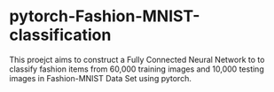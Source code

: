 # pytorch-Fashion-MNIST-classification

This proejct aims to construct a Fully Connected Neural Network to to classify fashion items from 60,000 training images and 10,000
testing images in Fashion-MNIST Data Set using pytorch.
